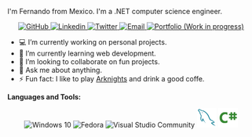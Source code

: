 I'm Fernando from Mexico. I'm a .NET computer science engineer.


<p align="center">
<a href="https://github.com/CB-Mdk"  target="_blank" rel="noopener noreferrer">
         <img alt="GitHub" src="https://cdn.jsdelivr.net/npm/simple-icons@3.0.1/icons/github.svg"
         width="40" height="40">
         </a>
<a href="https://www.linkedin.com/in/cb-mdk/" target="_blank" rel="noopener noreferrer">
         <img alt="Linkedin" src="https://cdn.jsdelivr.net/npm/simple-icons@3.0.1/icons/linkedin.svg"
         width="40" height="40">
         </a>
         
         
<a href="https://twitter.com/mdk_cb" target="_blank" rel="noopener noreferrer">
         <img alt="Twitter" src="https://cdn.jsdelivr.net/npm/simple-icons@3.0.1/icons/twitter.svg"
         width="40" height="40">
         </a>
<a href="mailto:fernando19122@gmail.com">
         <img alt="Email" src="https://cdn.jsdelivr.net/npm/simple-icons@3.0.1/icons/gmail.svg"
         width="40" height="40">
         </a>
    <a href="https://cb-mdk.github.io/" target="_blank" rel="noopener noreferrer">
         <img alt="Portfolio (Work in progress)" src="https://cdn.jsdelivr.net/npm/simple-icons@3.0.1/icons/icloud.svg"
         width="40" height="40">
             </a>
</p>
             

- 💻 I’m currently working on personal projects.
- 🌱 I’m currently learning web development.
- 👯 I’m looking to collaborate on fun projects.
- 💬 Ask me about anything.
- ⚡ Fun fact: I like to play [Arknights](https://www.arknights.global) and drink a good coffe.

**Languages and Tools:** 
<p align="center">
   <img src="https://logodownload.org/wp-content/uploads/2016/03/windows-10-logo-4.png" width="40" height="40" alt="Windows 10">
   
   <img src="https://mpng.subpng.com/20180506/rwe/kisspng-fedora-project-linux-distribution-installation-5aef7b97703057.5603413715256441834595.jpg" width="40" height="40" alt="Fedora">
   
   <img src="https://img.icons8.com/color/1600/visual-studio.png" width="40" height="40" alt="Visual Studio Community">
   
   <img src="https://raw.githubusercontent.com/vscode-icons/vscode-icons/master/icons/file_type_mysql.svg" width="40" height="40"  alt="MySQL">
   
   <img src="https://raw.githubusercontent.com/vscode-icons/vscode-icons/master/icons/file_type_csharp.svg" width="40" height="40"  alt="C# / CSharp">
</p>


[linkedin]: https://www.linkedin.com/in/cb-mdk
[twitter]: https://github.com/CB-Mdk
[email]: mailto:fernando19122@gmail.com
[portfolio]: https://cb-mdk.github.io/

